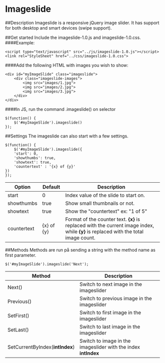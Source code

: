 # Imageslide

##Description
Imageslide is a responsive jQuery image slider. It has support for both desktop and smart devices (swipe support).

##Get started
Include the imageslide-1.0.js and imageslide-1.0.css.
####Example:
```
<script type="text/javascript" src="../js/imageslide-1.0.js"></script>
<link rel="StyleSheet" href="../css/imageslide-1.0.css">
```

####Add the following HTML with images you wish to show:
```
<div id="myImageSlide" class="imageslide">
	<div class="imageslide-images">
		<img src="images/1.jpg">
		<img src="images/2.jpg">
		<img src="images/3.jpg">
	</div>
</div>
```

####In JS, run the command .imageslide() on selector
```
$(function() {
	$('#myImageSlide').imageslide()
});
```


##Settings
The imageslide can also start with a few settings.
```
$(function() {
	$('#myImageSlide').imageslide({
	'start': 0,
	'showthumbs': true,
	'showtext': true,
	'countertext' : '{x} of {y}'
})
});
```


| Option | Default | Description |
| ------ | ------- | ----------- |
| start  | 0       | Index value of the slide to start on. |
| showthumbs | true | Show small thumbnails or not. |
| showtext | true | Show the "countertext" ex: "1 of 5" |
| countertext | {x} of {y} | Format of the counter text. **{x}** is replaced with the current image index, while **{y}** is replaced with the total image count. |

##Methods
Methods are run på sending a string with the method name as first parameter.
```
$('#myImageSlide').imageslide('Next');
```

| Method | Description |
|------- | ----------- |
| Next() | Switch to next image in the imageslider |
| Previous() | Switch to previous image in the imageslider |
| SetFirst() | Switch to first image in the imageslider |
| SetLast() | Switch to last image in the imageslider |
| SetCurrentByIndex(**intIndex**) | Switch to image in the imageslider with the index **intIndex** |
